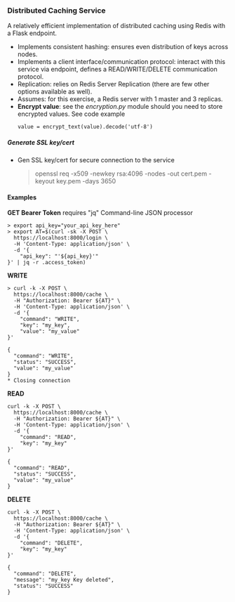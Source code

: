 ### Distributed Caching Service

A relatively efficient implementation of distributed caching using Redis with a Flask endpoint.

* Implements consistent hashing: ensures even distribution of keys across nodes.
* Implements a client interface/communication protocol: interact with this service via endpoint,
  defines a READ/WRITE/DELETE communication protocol.
* Replication: relies on Redis Server Replication (there are few other options available as well).
* Assumes: for this exercise, a Redis server with 1 master and 3 replicas.
* **Encrypt value**: see the _encryption.py_ module should you need to store encrypted values. See code example
  ```code
  value = encrypt_text(value).decode('utf-8')
  ```

##### Generate SSL key/cert
* Gen SSL key/cert for secure connection to the service
    > openssl req -x509 -newkey rsa:4096 -nodes -out cert.pem -keyout key.pem -days 3650

#### Examples

**GET Bearer Token**
requires "jq" Command-line JSON processor 
```shell
> export api_key="your_api_key_here"
> export AT=$(curl -sk -X POST \
  https://localhost:8000/login \
  -H 'Content-Type: application/json' \
  -d '{
    "api_key": "'${api_key}'"
}' | jq -r .access_token)

```

**WRITE**
```shell
> curl -k -X POST \
  https://localhost:8000/cache \
  -H "Authorization: Bearer ${AT}" \
  -H 'Content-Type: application/json' \
  -d '{
    "command": "WRITE",
    "key": "my_key",
    "value": "my_value"
}'

{
  "command": "WRITE",
  "status": "SUCCESS",
  "value": "my_value"
}
* Closing connection
```

**READ**
```shell
curl -k -X POST \
  https://localhost:8000/cache \
  -H "Authorization: Bearer ${AT}" \
  -H 'Content-Type: application/json' \
  -d '{
    "command": "READ",
    "key": "my_key"
}'

{
  "command": "READ",
  "status": "SUCCESS",
  "value": "my_value"
}
```

**DELETE**
```shell
curl -k -X POST \
  https://localhost:8000/cache \
  -H "Authorization: Bearer ${AT}" \
  -H 'Content-Type: application/json' \
  -d '{
    "command": "DELETE",
    "key": "my_key"
}'

{
  "command": "DELETE",
  "message": "my_key Key deleted",
  "status": "SUCCESS"
}
```
